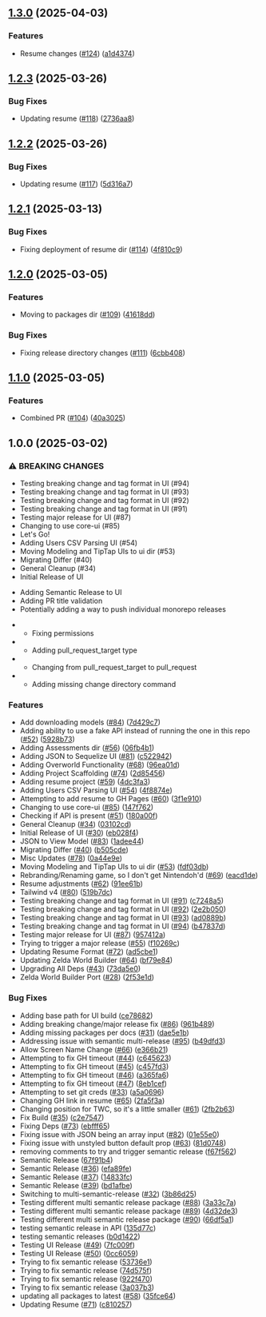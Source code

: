 ## [1.3.0](https://github.com/incutonez/Sandbox/compare/@incutonez/assessments@1.2.3...@incutonez/assessments@1.3.0) (2025-04-03)

### Features

* Resume changes ([#124](https://github.com/incutonez/Sandbox/issues/124)) ([a1d4374](https://github.com/incutonez/Sandbox/commit/a1d437498f20d38bed2369e58615af21e6539ea7))

## [1.2.3](https://github.com/incutonez/Sandbox/compare/@incutonez/assessments@1.2.2...@incutonez/assessments@1.2.3) (2025-03-26)

### Bug Fixes

* Updating resume ([#118](https://github.com/incutonez/Sandbox/issues/118)) ([2736aa8](https://github.com/incutonez/Sandbox/commit/2736aa8314cca8268550dd6b0441d5c28878b742))

## [1.2.2](https://github.com/incutonez/Sandbox/compare/@incutonez/assessments@1.2.1...@incutonez/assessments@1.2.2) (2025-03-26)

### Bug Fixes

* Updating resume ([#117](https://github.com/incutonez/Sandbox/issues/117)) ([5d316a7](https://github.com/incutonez/Sandbox/commit/5d316a7b0e4a3a86b05828e48746de18d10a5106))

## [1.2.1](https://github.com/incutonez/Sandbox/compare/@incutonez/assessments@1.2.0...@incutonez/assessments@1.2.1) (2025-03-13)

### Bug Fixes

* Fixing deployment of resume dir ([#114](https://github.com/incutonez/Sandbox/issues/114)) ([4f810c9](https://github.com/incutonez/Sandbox/commit/4f810c98f586d08c60a0a97950b44df4ca753e4f))

## [1.2.0](https://github.com/incutonez/Sandbox/compare/@incutonez/assessments@1.1.0...@incutonez/assessments@1.2.0) (2025-03-05)

### Features

* Moving to packages dir ([#109](https://github.com/incutonez/Sandbox/issues/109)) ([41618dd](https://github.com/incutonez/Sandbox/commit/41618dd86db76fbef413bf96a317798a0a39996e))

### Bug Fixes

* Fixing release directory changes ([#111](https://github.com/incutonez/Sandbox/issues/111)) ([6cbb408](https://github.com/incutonez/Sandbox/commit/6cbb408a3a5e174940e54c2cfee1a644253e4845))

## [1.1.0](https://github.com/incutonez/Sandbox/compare/@incutonez/assessments@1.0.0...@incutonez/assessments@1.1.0) (2025-03-05)

### Features

* Combined PR ([#104](https://github.com/incutonez/Sandbox/issues/104)) ([40a3025](https://github.com/incutonez/Sandbox/commit/40a3025465381a62cea047de4cead579ee4e53ce))

## 1.0.0 (2025-03-02)

### ⚠ BREAKING CHANGES

* Testing breaking change and tag format in UI (#94)
* Testing breaking change and tag format in UI (#93)
* Testing breaking change and tag format in UI (#92)
* Testing breaking change and tag format in UI (#91)
* Testing major release for UI (#87)
* Changing to use core-ui (#85)
* Let's Go!
* Adding Users CSV Parsing UI (#54)
* Moving Modeling and TipTap UIs to ui dir (#53)
* Migrating Differ (#40)
* General Cleanup (#34)
* Initial Release of UI
- Adding Semantic Release to UI
- Adding PR title validation
- Potentially adding a way to push individual monorepo releases

* - Fixing permissions

* - Adding pull_request_target type

* - Changing from pull_request_target to pull_request

* - Adding missing change directory command

### Features

* Add downloading models ([#84](https://github.com/incutonez/Sandbox/issues/84)) ([7d429c7](https://github.com/incutonez/Sandbox/commit/7d429c7eab3d34a48e9207750a6f1a64552323d3))
* Adding ability to use a fake API instead of running the one in this repo ([#52](https://github.com/incutonez/Sandbox/issues/52)) ([5928b73](https://github.com/incutonez/Sandbox/commit/5928b73ae6bdc3b3163c7eda12116b4afa4669af))
* Adding Assessments dir ([#56](https://github.com/incutonez/Sandbox/issues/56)) ([06fb4b1](https://github.com/incutonez/Sandbox/commit/06fb4b1997cd64899c142df2df5a0d7d641d93c6))
* Adding JSON to Sequelize UI ([#81](https://github.com/incutonez/Sandbox/issues/81)) ([c522942](https://github.com/incutonez/Sandbox/commit/c5229426dec19529d4d661b003f4e9b148980a07))
* Adding Overworld Functionality ([#68](https://github.com/incutonez/Sandbox/issues/68)) ([96ea01d](https://github.com/incutonez/Sandbox/commit/96ea01d9c2f8602916d3244ccafbd7ccab35e4a3))
* Adding Project Scaffolding ([#74](https://github.com/incutonez/Sandbox/issues/74)) ([2d85456](https://github.com/incutonez/Sandbox/commit/2d85456b32af21da1e04c134a135dce77b9989c9))
* Adding resume project ([#59](https://github.com/incutonez/Sandbox/issues/59)) ([4dc3fa3](https://github.com/incutonez/Sandbox/commit/4dc3fa32d055aad398d01aecdc5c45df600fec49))
* Adding Users CSV Parsing UI ([#54](https://github.com/incutonez/Sandbox/issues/54)) ([4f8874e](https://github.com/incutonez/Sandbox/commit/4f8874ec23e65d5cd55f2aaff2f15910910e620a))
* Attempting to add resume to GH Pages ([#60](https://github.com/incutonez/Sandbox/issues/60)) ([3f1e910](https://github.com/incutonez/Sandbox/commit/3f1e910d8be012a6cb6f2bf29766a7b8878cee2a))
* Changing to use core-ui ([#85](https://github.com/incutonez/Sandbox/issues/85)) ([147f762](https://github.com/incutonez/Sandbox/commit/147f762eb0e39d412200839d3471f50576c3749f))
* Checking if API is present ([#51](https://github.com/incutonez/Sandbox/issues/51)) ([180a00f](https://github.com/incutonez/Sandbox/commit/180a00fc0e3144bd0f9fec8ebfb027513f4c6778))
* General Cleanup ([#34](https://github.com/incutonez/Sandbox/issues/34)) ([03102cd](https://github.com/incutonez/Sandbox/commit/03102cdd6e7f6291661fae04853ba733566aa859))
* Initial Release of UI ([#30](https://github.com/incutonez/Sandbox/issues/30)) ([eb028f4](https://github.com/incutonez/Sandbox/commit/eb028f43089aa8f86697014035a6c86868ac14e4))
* JSON to View Model ([#83](https://github.com/incutonez/Sandbox/issues/83)) ([1adee44](https://github.com/incutonez/Sandbox/commit/1adee446ffb817abfc55bfa72d3f99f1ae67ddeb))
* Migrating Differ ([#40](https://github.com/incutonez/Sandbox/issues/40)) ([b505cde](https://github.com/incutonez/Sandbox/commit/b505cde480534aec4696f7d6033134cc6ca7b3c5))
* Misc Updates ([#78](https://github.com/incutonez/Sandbox/issues/78)) ([0a44e9e](https://github.com/incutonez/Sandbox/commit/0a44e9eda176194400bddef574aabcd5152c32d8))
* Moving Modeling and TipTap UIs to ui dir ([#53](https://github.com/incutonez/Sandbox/issues/53)) ([fdf03db](https://github.com/incutonez/Sandbox/commit/fdf03db063a623dba3f887c01569df4cec3d3f71))
* Rebranding/Renaming game, so I don't get Nintendoh'd ([#69](https://github.com/incutonez/Sandbox/issues/69)) ([eacd1de](https://github.com/incutonez/Sandbox/commit/eacd1de6b9a862963406d3f4387f6417105d693d))
* Resume adjustments ([#62](https://github.com/incutonez/Sandbox/issues/62)) ([91ee61b](https://github.com/incutonez/Sandbox/commit/91ee61b98065bce218468cb7a4ccafad3a08e9b3))
* Tailwind v4 ([#80](https://github.com/incutonez/Sandbox/issues/80)) ([519b7dc](https://github.com/incutonez/Sandbox/commit/519b7dc9ff85208f58fe2f1cefb98a7a6e23c56c))
* Testing breaking change and tag format in UI ([#91](https://github.com/incutonez/Sandbox/issues/91)) ([c7248a5](https://github.com/incutonez/Sandbox/commit/c7248a527d63b2d6a6bbc1c0fed66ca15b56b9da))
* Testing breaking change and tag format in UI ([#92](https://github.com/incutonez/Sandbox/issues/92)) ([2e2b050](https://github.com/incutonez/Sandbox/commit/2e2b050a3d37a59cf3d4230df2b0d2b00334b7ca))
* Testing breaking change and tag format in UI ([#93](https://github.com/incutonez/Sandbox/issues/93)) ([ad0889b](https://github.com/incutonez/Sandbox/commit/ad0889b38c36b3215e5b3fd846b4ed4b0a352467))
* Testing breaking change and tag format in UI ([#94](https://github.com/incutonez/Sandbox/issues/94)) ([b47837d](https://github.com/incutonez/Sandbox/commit/b47837d088021f4f9c2333598253505aa8ddc8cb))
* Testing major release for UI ([#87](https://github.com/incutonez/Sandbox/issues/87)) ([957412a](https://github.com/incutonez/Sandbox/commit/957412a577ddb04078769bf98b07a962c88ba673))
* Trying to trigger a major release ([#55](https://github.com/incutonez/Sandbox/issues/55)) ([f10269c](https://github.com/incutonez/Sandbox/commit/f10269c22892a0c2f28669bd8320c85a8053e63b))
* Updating Resume Format ([#72](https://github.com/incutonez/Sandbox/issues/72)) ([ad5cbe1](https://github.com/incutonez/Sandbox/commit/ad5cbe153188446129c9977fb996dd3ba0ccc917))
* Updating Zelda World Builder ([#64](https://github.com/incutonez/Sandbox/issues/64)) ([bf79e84](https://github.com/incutonez/Sandbox/commit/bf79e845e6ca3339aa3bb422526741dacf282192))
* Upgrading All Deps ([#43](https://github.com/incutonez/Sandbox/issues/43)) ([73da5e0](https://github.com/incutonez/Sandbox/commit/73da5e05649af5b564ad27800d21e56312502cd6))
* Zelda World Builder Port ([#28](https://github.com/incutonez/Sandbox/issues/28)) ([2f53e1d](https://github.com/incutonez/Sandbox/commit/2f53e1dd9652ebbd46327784052ed8369bf07883))

### Bug Fixes

* Adding base path for UI build ([ce78682](https://github.com/incutonez/Sandbox/commit/ce786826d4ee63eca0521c969f306166fa17e4ed))
* Adding breaking change/major release fix ([#86](https://github.com/incutonez/Sandbox/issues/86)) ([961b489](https://github.com/incutonez/Sandbox/commit/961b489d85f87a6cb93246229abf3e943ae90a95))
* Adding missing packages per docs ([#31](https://github.com/incutonez/Sandbox/issues/31)) ([dae5e1b](https://github.com/incutonez/Sandbox/commit/dae5e1b847342678572b5bdc320a4540d74f721d))
* Addressing issue with semantic multi-release ([#95](https://github.com/incutonez/Sandbox/issues/95)) ([b49dfd3](https://github.com/incutonez/Sandbox/commit/b49dfd31bb2e8c7eecf0babe1e4fb735f39c8791))
* Allow Screen Name Change ([#66](https://github.com/incutonez/Sandbox/issues/66)) ([e366b21](https://github.com/incutonez/Sandbox/commit/e366b21f2ccc02afc998c11a632fed8dd944c1e8))
* Attempting to fix GH timeout ([#44](https://github.com/incutonez/Sandbox/issues/44)) ([c645623](https://github.com/incutonez/Sandbox/commit/c645623bc38c608cbef345608de75c5a27157b1c))
* Attempting to fix GH timeout ([#45](https://github.com/incutonez/Sandbox/issues/45)) ([c457fd3](https://github.com/incutonez/Sandbox/commit/c457fd3524ee073849da6f2ff1fa0add7e4dea53))
* Attempting to fix GH timeout ([#46](https://github.com/incutonez/Sandbox/issues/46)) ([a365fa6](https://github.com/incutonez/Sandbox/commit/a365fa64a74159b1422d7663af12950c46e8190a))
* Attempting to fix GH timeout ([#47](https://github.com/incutonez/Sandbox/issues/47)) ([8eb1cef](https://github.com/incutonez/Sandbox/commit/8eb1cef28b41598c40d09c8e213eaa0cf78a98fa))
* Attempting to set git creds ([#33](https://github.com/incutonez/Sandbox/issues/33)) ([a5a0696](https://github.com/incutonez/Sandbox/commit/a5a0696f8170efcc29f93c5771050b896e2ac7d2))
* Changing GH link in resume ([#65](https://github.com/incutonez/Sandbox/issues/65)) ([2fa5f3a](https://github.com/incutonez/Sandbox/commit/2fa5f3a3a1080089e2a24fa51d4a6cd9405f3796))
* Changing position for TWC, so it's a little smaller ([#61](https://github.com/incutonez/Sandbox/issues/61)) ([2fb2b63](https://github.com/incutonez/Sandbox/commit/2fb2b63354b0ccd3673f3264bd9d2d4b5743fd61))
* Fix Build ([#35](https://github.com/incutonez/Sandbox/issues/35)) ([c2e7547](https://github.com/incutonez/Sandbox/commit/c2e7547a7507dbe352ace7934ba649f34412a7f6))
* Fixing Deps ([#73](https://github.com/incutonez/Sandbox/issues/73)) ([ebfff65](https://github.com/incutonez/Sandbox/commit/ebfff653a0a8d7abda0425dfaa58fef8f504d7a3))
* Fixing issue with JSON being an array input ([#82](https://github.com/incutonez/Sandbox/issues/82)) ([01e55e0](https://github.com/incutonez/Sandbox/commit/01e55e0fcda8c0f147e33cbf49be8a174f6ca192))
* Fixing issue with unstyled button default prop ([#63](https://github.com/incutonez/Sandbox/issues/63)) ([81d0748](https://github.com/incutonez/Sandbox/commit/81d074841657a3641496d25ad072b8daf88c918e))
* removing comments to try and trigger semantic release ([f67f562](https://github.com/incutonez/Sandbox/commit/f67f562b61cf377b033fee82996615534d0f4764))
* Semantic Release ([67f91b4](https://github.com/incutonez/Sandbox/commit/67f91b45eb3439882297dcceaa9592f0aed11def))
* Semantic Release ([#36](https://github.com/incutonez/Sandbox/issues/36)) ([efa89fe](https://github.com/incutonez/Sandbox/commit/efa89fe7bdfc813fed901a63882b84a456efc61b))
* Semantic Release ([#37](https://github.com/incutonez/Sandbox/issues/37)) ([14833fc](https://github.com/incutonez/Sandbox/commit/14833fc3a4124195f950796d7cad9533774a9994))
* Semantic Release ([#39](https://github.com/incutonez/Sandbox/issues/39)) ([bd1afbe](https://github.com/incutonez/Sandbox/commit/bd1afbe0cdc13b4ff481d815c442ebe02134ef85))
* Switching to multi-semantic-release ([#32](https://github.com/incutonez/Sandbox/issues/32)) ([3b86d25](https://github.com/incutonez/Sandbox/commit/3b86d2547f3f46734bd93f45ddb085a231769319))
* Testing different multi semantic release package ([#88](https://github.com/incutonez/Sandbox/issues/88)) ([3a33c7a](https://github.com/incutonez/Sandbox/commit/3a33c7aa69797e345d8ae1da8bda5a16f975e891))
* Testing different multi semantic release package ([#89](https://github.com/incutonez/Sandbox/issues/89)) ([4d32de3](https://github.com/incutonez/Sandbox/commit/4d32de3c605007d4e1dfab6672835f4720e89c53))
* Testing different multi semantic release package ([#90](https://github.com/incutonez/Sandbox/issues/90)) ([66df5a1](https://github.com/incutonez/Sandbox/commit/66df5a192845ffd038cceee1d2a5de11202d74b4))
* testing semantic release in API ([135d77c](https://github.com/incutonez/Sandbox/commit/135d77cfc58c2aebb951c4ae86470945926b74d1))
* testing semantic releases ([b0d1422](https://github.com/incutonez/Sandbox/commit/b0d1422539ac2e94c0f26e6663f2537f4227868c))
* Testing UI Release ([#49](https://github.com/incutonez/Sandbox/issues/49)) ([7fc009f](https://github.com/incutonez/Sandbox/commit/7fc009f7cb02518a1f8a36a70b064b8908473f9d))
* Testing UI Release ([#50](https://github.com/incutonez/Sandbox/issues/50)) ([0cc6059](https://github.com/incutonez/Sandbox/commit/0cc60593f0d6d7369ed4083a2a931364a5902e1f))
* Trying to fix semantic release ([53736e1](https://github.com/incutonez/Sandbox/commit/53736e1c2178b1582d7341356c4becee4a33a2c0))
* Trying to fix semantic release ([74d575f](https://github.com/incutonez/Sandbox/commit/74d575f008d2599f2e80c1ecf118f42b72eec59b))
* Trying to fix semantic release ([922f470](https://github.com/incutonez/Sandbox/commit/922f47012372e3a4ed340c00d1f85e612cd2fc2a))
* Trying to fix semantic release ([3a037b3](https://github.com/incutonez/Sandbox/commit/3a037b3d171bdc986d219b26a82183adaed90d04))
* updating all packages to latest ([#58](https://github.com/incutonez/Sandbox/issues/58)) ([35fce64](https://github.com/incutonez/Sandbox/commit/35fce64e0257ced06a575c9889da778ac5592e8c))
* Updating Resume ([#71](https://github.com/incutonez/Sandbox/issues/71)) ([c810257](https://github.com/incutonez/Sandbox/commit/c810257667456767afec6d33aa69eeade77b561e))
